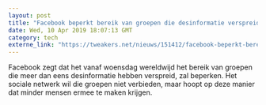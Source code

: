```yaml
---
layout: post
title: "Facebook beperkt bereik van groepen die desinformatie verspreiden"
date: Wed, 10 Apr 2019 18:07:13 GMT
category: tech
externe_link: "https://tweakers.net/nieuws/151412/facebook-beperkt-bereik-van-groepen-die-desinformatie-verspreiden.html"
---
```


Facebook zegt dat het vanaf woensdag wereldwijd het bereik van groepen die meer dan eens desinformatie hebben verspreid, zal beperken. Het sociale netwerk wil die groepen niet verbieden, maar hoopt op deze manier dat minder mensen ermee te maken krijgen.<img src="http://feeds.feedburner.com/~r/tweakers/mixed/~4/gkNE_ibyQn8" height="1" width="1" alt=""/>
